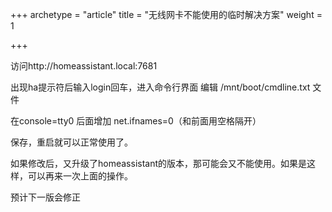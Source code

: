 +++
archetype = "article"
title = "无线网卡不能使用的临时解决方案"
weight = 1

+++

访问http://homeassistant.local:7681

出现ha提示符后输入login回车，进入命令行界面 编辑 /mnt/boot/cmdline.txt 文件

在console=tty0 后面增加 net.ifnames=0（和前面用空格隔开）

保存，重启就可以正常使用了。

如果修改后，又升级了homeassistant的版本，那可能会又不能使用。如果是这样，可以再来一次上面的操作。

预计下一版会修正







